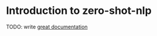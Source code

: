 # Introduction to zero-shot-nlp

TODO: write [great documentation](http://jacobian.org/writing/what-to-write/)

